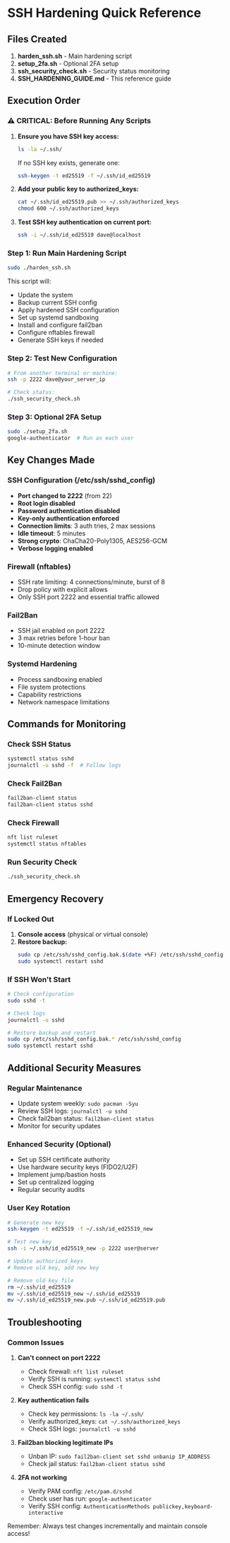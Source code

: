 # SSH Hardening Quick Reference

## Files Created

1. **harden_ssh.sh** - Main hardening script
2. **setup_2fa.sh** - Optional 2FA setup
3. **ssh_security_check.sh** - Security status monitoring
4. **SSH_HARDENING_GUIDE.md** - This reference guide

## Execution Order

### ⚠️ CRITICAL: Before Running Any Scripts

1. **Ensure you have SSH key access:**
   ```bash
   ls -la ~/.ssh/
   ```
   If no SSH key exists, generate one:
   ```bash
   ssh-keygen -t ed25519 -f ~/.ssh/id_ed25519
   ```

2. **Add your public key to authorized_keys:**
   ```bash
   cat ~/.ssh/id_ed25519.pub >> ~/.ssh/authorized_keys
   chmod 600 ~/.ssh/authorized_keys
   ```

3. **Test SSH key authentication on current port:**
   ```bash
   ssh -i ~/.ssh/id_ed25519 dave@localhost
   ```

### Step 1: Run Main Hardening Script
```bash
sudo ./harden_ssh.sh
```

This script will:
- Update the system
- Backup current SSH config
- Apply hardened SSH configuration
- Set up systemd sandboxing
- Install and configure fail2ban
- Configure nftables firewall
- Generate SSH keys if needed

### Step 2: Test New Configuration
```bash
# From another terminal or machine:
ssh -p 2222 dave@your_server_ip

# Check status:
./ssh_security_check.sh
```

### Step 3: Optional 2FA Setup
```bash
sudo ./setup_2fa.sh
google-authenticator  # Run as each user
```

## Key Changes Made

### SSH Configuration (/etc/ssh/sshd_config)
- **Port changed to 2222** (from 22)
- **Root login disabled**
- **Password authentication disabled**
- **Key-only authentication enforced**
- **Connection limits**: 3 auth tries, 2 max sessions
- **Idle timeout**: 5 minutes
- **Strong crypto**: ChaCha20-Poly1305, AES256-GCM
- **Verbose logging enabled**

### Firewall (nftables)
- SSH rate limiting: 4 connections/minute, burst of 8
- Drop policy with explicit allows
- Only SSH port 2222 and essential traffic allowed

### Fail2Ban
- SSH jail enabled on port 2222
- 3 max retries before 1-hour ban
- 10-minute detection window

### Systemd Hardening
- Process sandboxing enabled
- File system protections
- Capability restrictions
- Network namespace limitations

## Commands for Monitoring

### Check SSH Status
```bash
systemctl status sshd
journalctl -u sshd -f  # Follow logs
```

### Check Fail2Ban
```bash
fail2ban-client status
fail2ban-client status sshd
```

### Check Firewall
```bash
nft list ruleset
systemctl status nftables
```

### Run Security Check
```bash
./ssh_security_check.sh
```

## Emergency Recovery

### If Locked Out
1. **Console access** (physical or virtual console)
2. **Restore backup:**
   ```bash
   sudo cp /etc/ssh/sshd_config.bak.$(date +%F) /etc/ssh/sshd_config
   sudo systemctl restart sshd
   ```

### If SSH Won't Start
```bash
# Check configuration
sudo sshd -t

# Check logs
journalctl -u sshd

# Restore backup and restart
sudo cp /etc/ssh/sshd_config.bak.* /etc/ssh/sshd_config
sudo systemctl restart sshd
```

## Additional Security Measures

### Regular Maintenance
- Update system weekly: `sudo pacman -Syu`
- Review SSH logs: `journalctl -u sshd`
- Check fail2ban status: `fail2ban-client status`
- Monitor for security updates

### Enhanced Security (Optional)
- Set up SSH certificate authority
- Use hardware security keys (FIDO2/U2F)
- Implement jump/bastion hosts
- Set up centralized logging
- Regular security audits

### User Key Rotation
```bash
# Generate new key
ssh-keygen -t ed25519 -f ~/.ssh/id_ed25519_new

# Test new key
ssh -i ~/.ssh/id_ed25519_new -p 2222 user@server

# Update authorized_keys
# Remove old key, add new key

# Remove old key file
rm ~/.ssh/id_ed25519
mv ~/.ssh/id_ed25519_new ~/.ssh/id_ed25519
mv ~/.ssh/id_ed25519_new.pub ~/.ssh/id_ed25519.pub
```

## Troubleshooting

### Common Issues

1. **Can't connect on port 2222**
   - Check firewall: `nft list ruleset`
   - Verify SSH is running: `systemctl status sshd`
   - Check SSH config: `sudo sshd -t`

2. **Key authentication fails**
   - Check key permissions: `ls -la ~/.ssh/`
   - Verify authorized_keys: `cat ~/.ssh/authorized_keys`
   - Check SSH logs: `journalctl -u sshd`

3. **Fail2ban blocking legitimate IPs**
   - Unban IP: `sudo fail2ban-client set sshd unbanip IP_ADDRESS`
   - Check jail status: `fail2ban-client status sshd`

4. **2FA not working**
   - Verify PAM config: `/etc/pam.d/sshd`
   - Check user has run: `google-authenticator`
   - Verify SSH config: `AuthenticationMethods publickey,keyboard-interactive`

Remember: Always test changes incrementally and maintain console access!
